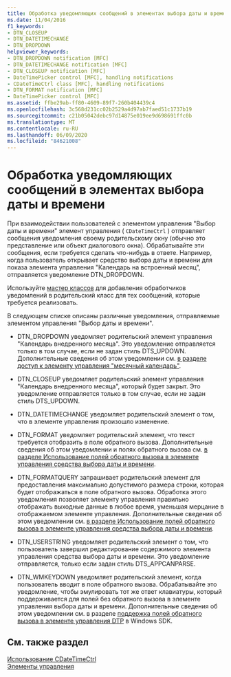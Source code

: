 ```yaml
---
title: Обработка уведомляющих сообщений в элементах выбора даты и времени
ms.date: 11/04/2016
f1_keywords:
- DTN_CLOSEUP
- DTN_DATETIMECHANGE
- DTN_DROPDOWN
helpviewer_keywords:
- DTN_DROPDOWN notification [MFC]
- DTN_DATETIMECHANGE notification [MFC]
- DTN_CLOSEUP notification [MFC]
- DateTimePicker control [MFC], handling notifications
- CDateTimeCtrl class [MFC], handling notifications
- DTN_FORMAT notification [MFC]
- DateTimePicker control [MFC]
ms.assetid: ffbe29ab-ff80-4609-89f7-260b404439c4
ms.openlocfilehash: 3c568d231cc02b2529a4d97ab7faed51c1737b19
ms.sourcegitcommit: c21b05042debc97d14875e019ee9d698691ffc0b
ms.translationtype: MT
ms.contentlocale: ru-RU
ms.lasthandoff: 06/09/2020
ms.locfileid: "84621008"
---
```

# <a name="processing-notification-messages-in-date-and-time-picker-controls"></a>Обработка уведомляющих сообщений в элементах выбора даты и времени

При взаимодействии пользователей с элементом управления "Выбор даты и времени" элемент управления ( `CDateTimeCtrl` ) отправляет сообщения уведомления своему родительскому окну (обычно это представление или объект диалогового окна). Обрабатывайте эти сообщения, если требуется сделать что-нибудь в ответе. Например, когда пользователь открывает средство выбора даты и времени для показа элемента управления "Календарь на встроенный месяц", отправляется уведомление DTN_DROPDOWN.

Используйте [мастер классов](reference/mfc-class-wizard.md) для добавления обработчиков уведомлений в родительский класс для тех сообщений, которые требуется реализовать.

В следующем списке описаны различные уведомления, отправляемые элементом управления "Выбор даты и времени".

- DTN_DROPDOWN уведомляет родительский элемент управления "Календарь внедренного месяца". Это уведомление отправляется только в том случае, если не задан стиль DTS_UPDOWN. Дополнительные сведения об этом уведомлении см. [в разделе доступ к элементу управления "месячный календарь"](accessing-the-embedded-month-calendar-control.md).

- DTN_CLOSEUP уведомляет родительский элемент управления "Календарь внедренного месяца", который будет закрыт. Это уведомление отправляется только в том случае, если не задан стиль DTS_UPDOWN.

- DTN_DATETIMECHANGE уведомляет родительский элемент о том, что в элементе управления произошло изменение.

- DTN_FORMAT уведомляет родительский элемент, что текст требуется отобразить в поле обратного вызова. Дополнительные сведения об этом уведомлении и полях обратного вызова см. [в разделе Использование полей обратного вызова в элементе управления средства выбора даты и времени](using-callback-fields-in-a-date-and-time-picker-control.md).

- DTN_FORMATQUERY запрашивает родительский элемент для предоставления максимально допустимого размера строки, которая будет отображаться в поле обратного вызова. Обработка этого уведомления позволяет элементу управления правильно отображать выходные данные в любое время, уменьшая мерцание в отображаемом элементе управления. Дополнительные сведения об этом уведомлении см. [в разделе Использование полей обратного вызова в элементе управления средства выбора даты и времени](using-callback-fields-in-a-date-and-time-picker-control.md).

- DTN_USERSTRING уведомляет родительский элемент о том, что пользователь завершил редактирование содержимого элемента управления средства выбора даты и времени. Это уведомление отправляется, только если задан стиль DTS_APPCANPARSE.

- DTN_WMKEYDOWN уведомляет родительский элемент, когда пользователь вводит в поле обратного вызова. Обрабатывайте это уведомление, чтобы эмулировать тот же ответ клавиатуры, который поддерживается для полей без обратного вызова в элементе управления выбора даты и времени. Дополнительные сведения об этом уведомлении см. в разделе [поддержка полей обратного вызова в элементе управления DTP](/windows/win32/Controls/date-and-time-picker-controls) в Windows SDK.

## <a name="see-also"></a>См. также раздел

[Использование CDateTimeCtrl](using-cdatetimectrl.md)<br/>
[Элементы управления](controls-mfc.md)
